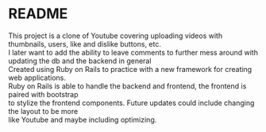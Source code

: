 # README

This project is a clone of Youtube covering uploading videos with thumbnails, users, like and dislike buttons, etc. \
I later want to add the ability to leave comments to further mess around with updating the db and the backend in general \
Created using Ruby on Rails to practice with a new framework for creating web applications. \
Ruby on Rails is able to handle the backend and frontend, the frontend is paired with bootstrap \
to stylize the frontend components. Future updates could include changing the layout to be more \
like Youtube and maybe including optimizing.